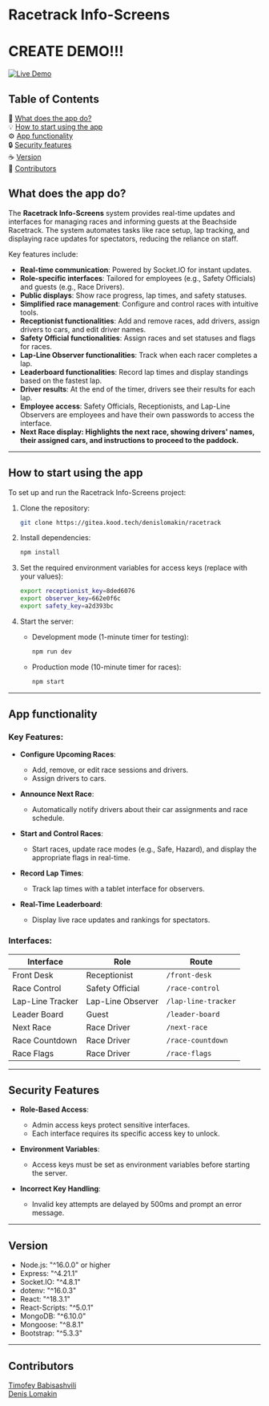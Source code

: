 # Racetrack Info-Screens

# CREATE DEMO!!!

[![Live Demo](https://img.shields.io/badge/Live%20Demo-Available-blue)](https://your-project-link)

## Table of Contents

🚀 [What does the app do?](#what-does-the-app-do)<br/>
💡 [How to start using the app](#how-to-start-using-the-app)<br/>
⚙️ [App functionality](#app-functionality)<br/>
🔒 [Security features](#security-features)<br/>
☕ [Version](#version)<br/>
🤝 [Contributors](#contributors)

## What does the app do?

The **Racetrack Info-Screens** system provides real-time updates and interfaces for managing races and informing guests at the Beachside Racetrack. The system automates tasks like race setup, lap tracking, and displaying race updates for spectators, reducing the reliance on staff.

Key features include:

- **Real-time communication**: Powered by Socket.IO for instant updates.
- **Role-specific interfaces**: Tailored for employees (e.g., Safety Officials) and guests (e.g., Race Drivers).
- **Public displays**: Show race progress, lap times, and safety statuses.
- **Simplified race management**: Configure and control races with intuitive tools.
- **Receptionist functionalities**: Add and remove races, add drivers, assign drivers to cars, and edit driver names.
- **Safety Official functionalities**: Assign races and set statuses and flags for races.
- **Lap-Line Observer functionalities**: Track when each racer completes a lap.
- **Leaderboard functionalities**: Record lap times and display standings based on the fastest lap.
- **Driver results**: At the end of the timer, drivers see their results for each lap.
- **Employee access**: Safety Officials, Receptionists, and Lap-Line Observers are employees and have their own passwords to access the interface.
- **Next Race display: Highlights the next race, showing drivers' names, their assigned cars, and instructions to proceed to the paddock.**

---

## How to start using the app

To set up and run the Racetrack Info-Screens project:

1. Clone the repository:

   ```bash
   git clone https://gitea.kood.tech/denislomakin/racetrack
   ```

2. Install dependencies:

   ```bash
   npm install
   ```

3. Set the required environment variables for access keys (replace with your values):

   ```bash
   export receptionist_key=8ded6076
   export observer_key=662e0f6c
   export safety_key=a2d393bc
   ```

4. Start the server:

   - Development mode (1-minute timer for testing):

     ```bash
     npm run dev
     ```

   - Production mode (10-minute timer for races):

     ```bash
     npm start
     ```

---

## App functionality

### Key Features:

- **Configure Upcoming Races**:

  - Add, remove, or edit race sessions and drivers.
  - Assign drivers to cars.

- **Announce Next Race**:

  - Automatically notify drivers about their car assignments and race schedule.

- **Start and Control Races**:

  - Start races, update race modes (e.g., Safe, Hazard), and display the appropriate flags in real-time.

- **Record Lap Times**:

  - Track lap times with a tablet interface for observers.

- **Real-Time Leaderboard**:
  - Display live race updates and rankings for spectators.

### Interfaces:

| Interface        | Role              | Route               |
| ---------------- | ----------------- | ------------------- |
| Front Desk       | Receptionist      | `/front-desk`       |
| Race Control     | Safety Official   | `/race-control`     |
| Lap-Line Tracker | Lap-Line Observer | `/lap-line-tracker` |
| Leader Board     | Guest             | `/leader-board`     |
| Next Race        | Race Driver       | `/next-race`        |
| Race Countdown   | Race Driver       | `/race-countdown`   |
| Race Flags       | Race Driver       | `/race-flags`       |

---

## Security Features

- **Role-Based Access**:

  - Admin access keys protect sensitive interfaces.
  - Each interface requires its specific access key to unlock.

- **Environment Variables**:

  - Access keys must be set as environment variables before starting the server.

- **Incorrect Key Handling**:
  - Invalid key attempts are delayed by 500ms and prompt an error message.

---

## Version

- Node.js: "^16.0.0" or higher
- Express: "^4.21.1"
- Socket.IO: "^4.8.1"
- dotenv: "^16.0.3"
- React: "^18.3.1"
- React-Scripts: "^5.0.1"
- MongoDB: "^6.10.0"
- Mongoose: "^8.8.1"
- Bootstrap: "^5.3.3"

---

## Contributors

[Timofey Babisashvili](https://github.com/TigerTimofey) <br/>
[Denis Lomakin](https://github.com/Dkartik123) <br/>
